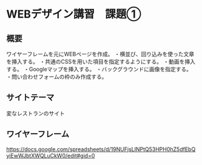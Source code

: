 # WEBデザイン講習　課題①

## 概要
ワイヤーフレームを元にWEBページを作成。
・横並び、回り込みを使った文章を挿入する。
・共通のCSSを用いた項目を指定するようにする。
・動画を挿入する。
・Googleマップを挿入する。
・バックグラウンドに画像を指定する。
・問い合わせフォームの枠のみ作成する。

## サイトテーマ
変なレストランのサイト

## ワイヤーフレーム
https://docs.google.com/spreadsheets/d/19NUFjsLINPtQ53HPH0hZ5dfEbQyiEwWJbtXWQLuCkW0/edit#gid=0

